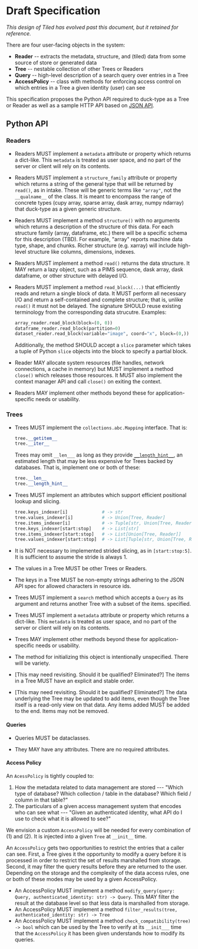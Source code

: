 # Draft Specification

_This design of Tiled has evolved past this document, but it retained for reference._

There are four user-facing objects in the system:

* **Reader** -- extracts the metadata, structure, and (tiled) data from some
  source of store or generated data
* **Tree** -- nestable collection of other Trees or Readers
* **Query** -- high-level description of a search query over entries in a
  Tree
* **AccessPolicy** -- class with methods for enforcing access control on which
  entries in a Tree a given identity (user) can see

This specification proposes the Python API required to duck-type as a Tree or
Reader as well as a sample HTTP API based on
[JSON API](https://jsonapi.org/).

## Python API

### Readers

* Readers MUST implement a ``metadata`` attribute or property which returns
  a dict-like. This ``metadata`` is treated as user space, and no part of the
  server or client will rely on its contents.

* Readers MUST implement a ``structure_family`` attribute or property which returns
  a string of the general type that will be returned by ``read()``, as in
  intake. These will be generic terms like ``"array"``, not the
  ``__qualname__`` of the class. It is meant to encompass the range of concrete
  types (cupy array, sparse array, dask array, numpy ndarray) that duck-type as
  a given generic structure.

* Readers MUST implement a method ``structure()`` with no arguments
  which returns a description of the structure of this data. For each structure family
  (array, dataframe, etc.) there will be a specific schema for this description
  (TBD). For example, "array" reports machine data type, shape, and chunks.
  Richer structure (e.g. xarray) will include high-level structure like columns,
  dimensions, indexes.

* Readers MUST implement a method ``read()`` returns the data structure. It MAY
  return a lazy object, such as a PIMS sequence, dask array, dask dataframe, or
  other structure with delayed I/O.

* Readers MUST implement a method ``read_block(...)`` that efficiently reads and
  return a single block of data. It MUST perform all necessary I/O and return a
  self-contained and complete structure; that is, unlike ``read()`` it must not
  be delayed. The signature SHOULD reuse existing terminology from the
  corresponding data strucutre.  Examples:

  ```py
  array_reader.read_block(block=(0, 0))
  dataframe_reader.read_block(partition=0)
  dataset_reader.read_block(variable="image", coord="x", block=(0,))
  ```

  Additionally, the method SHOULD accept a ``slice`` parameter which takes a
  tuple of Python ``slice`` objects into the block to specify a partial block.

* Reader MAY allocate system resources (file handles, network connections, a
  cache in memory) but MUST implement a method ``close()`` which releases those
  resources. It MUST also implement the context manager API and call ``close()``
  on exiting the context.
* Readers MAY implement other methods beyond these for application-specific
  needs or usability.

### Trees

* Trees MUST implement the ``collections.abc.Mapping`` interface. That is:

  ```python
  tree.__getitem__
  tree.__iter__
  ```

  Trees may omit ``__len___`` as long as they provide
  [``__length_hint__``](https://www.python.org/dev/peps/pep-0424/), an estimated
  length that may be less expensive for Trees backed by databases. That is,
  implement one or both of these:

  ```python
  tree.__len__
  tree.__length_hint__
  ```

* Trees MUST implement an attributes which support efficient positional
  lookup and slicing.

  ```python
  tree.keys_indexer[i]             # -> str
  tree.values_indexer[i]           # -> Union[Tree, Reader]
  tree.items_indexer[i]            # -> Tuple[str, Union[Tree, Reader]]
  tree.keys_indexer[start:stop]    # -> List[str]
  tree.items_indexer[start:stop]   # -> List[Union[Tree, Reader]]
  tree.values_indexer[start:stop]  # -> List[Tuple[str, Union[Tree, Reader]]]
  ```

* It is NOT necessary to implemented strided slicing, as in ``[start:stop:5]``.
  It is sufficient to assume the stride is always 1.

* The values in a Tree MUST be other Trees or Readers.

* The keys in a Tree MUST be non-empty strings adhering to the JSON API spec
  for allowed characters in resource ids.

* Trees MUST implement a ``search`` method which accepts a ``Query`` as its
  argument and returns another Tree with a subset of the items.  specified.

* Trees MUST implement a ``metadata`` attribute or property which
  returns a dict-like. This ``metadata`` is treated as user space, and no part
  of the server or client will rely on its contents.

* Trees MAY implement other methods beyond these for application-specific
  needs or usability.

* The method for initializing this object is intentionally unspecified. There
  will be variety.

* [This may need revisiting. Should it be qualified? Eliminated?] The items in a
  Tree MUST have an explicit and stable order.

* [This may need revisiting. Should it be qualified? Eliminated?] The data
  underlying the Tree may be updated to add items, even though the Tree
  itself is a read-only view on that data. Any items added MUST be added to the
  end. Items may not be removed.

#### Queries

* Queries MUST be dataclasses.

* They MAY have any attributes. There are no required attributes.

#### Access Policy

An ``AcessPolicy`` is tightly coupled to:

1. How the metadata related to data management are stored --- "Which type of
   database? Which collection / table in the database? Which field / column in
   that table?"
2. The particulars of a given access management system that encodes who can see
   what --- "Given an authenticated identity, what API do I use to check what it
   is allowed to see?"

We envision a custom ``AccessPolicy`` will be needed for every combination of
(1) and (2). It is injected into a given ``Tree`` at ``__init__`` time.

An ``AccessPolicy`` gets two opportunities to restrict the entries that a caller
can see. First, a Tree gives it the opportunity to modify a query before it
is processed in order to restrict the set of results marshalled from storage.
Second, it may filter the query results before they are returned to the user.
Depending on the storage and the complexity of the data access rules, one or
both of these modes may be used by a given AccessPolicy.

* An AccessPolicy MUST implement a method
  ``modify_query(query: Query, authenticated_identity: str) -> Query``. This MAY
  filter the result at the database level so that less data is marshalled from
  storage.
* An AccessPolicy MUST implement a method
  ``filter_results(tree, authenticated_identity: str) -> Tree``
* An AccessPolicy MUST implement a method
  ``check_compatibility(tree) -> bool`` which can be used by the Tree to
  verify at its ``__init___`` time that the ``AccessPolicy`` it has been given
  understands how to modify its queries.
